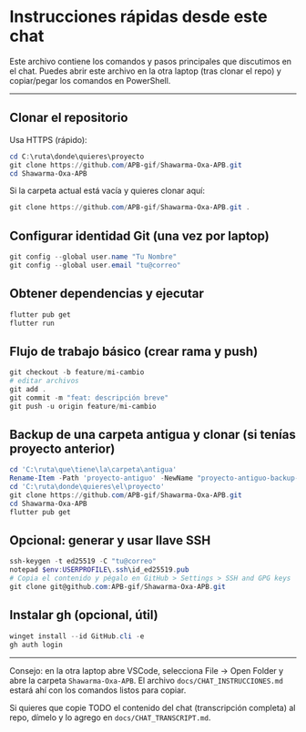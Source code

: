 # Instrucciones rápidas desde este chat

Este archivo contiene los comandos y pasos principales que discutimos en el chat. Puedes abrir este archivo en la otra laptop (tras clonar el repo) y copiar/pegar los comandos en PowerShell.

---

## Clonar el repositorio

Usa HTTPS (rápido):

```powershell
cd C:\ruta\donde\quieres\proyecto
git clone https://github.com/APB-gif/Shawarma-Oxa-APB.git
cd Shawarma-Oxa-APB
```

Si la carpeta actual está vacía y quieres clonar aquí:

```powershell
git clone https://github.com/APB-gif/Shawarma-Oxa-APB.git .
```

## Configurar identidad Git (una vez por laptop)

```powershell
git config --global user.name "Tu Nombre"
git config --global user.email "tu@correo"
```

## Obtener dependencias y ejecutar

```powershell
flutter pub get
flutter run
```

## Flujo de trabajo básico (crear rama y push)

```powershell
git checkout -b feature/mi-cambio
# editar archivos
git add .
git commit -m "feat: descripción breve"
git push -u origin feature/mi-cambio
```

## Backup de una carpeta antigua y clonar (si tenías proyecto anterior)

```powershell
cd 'C:\ruta\que\tiene\la\carpeta\antigua'
Rename-Item -Path 'proyecto-antiguo' -NewName "proyecto-antiguo-backup-$(Get-Date -Format yyyy-MM-dd-HH-mm)"
cd 'C:\ruta\donde\quieres\el\proyecto'
git clone https://github.com/APB-gif/Shawarma-Oxa-APB.git
cd Shawarma-Oxa-APB
flutter pub get
```

## Opcional: generar y usar llave SSH

```powershell
ssh-keygen -t ed25519 -C "tu@correo"
notepad $env:USERPROFILE\.ssh\id_ed25519.pub
# Copia el contenido y pégalo en GitHub > Settings > SSH and GPG keys
git clone git@github.com:APB-gif/Shawarma-Oxa-APB.git
```

## Instalar gh (opcional, útil)

```powershell
winget install --id GitHub.cli -e
gh auth login
```

---

Consejo: en la otra laptop abre VSCode, selecciona File → Open Folder y abre la carpeta `Shawarma-Oxa-APB`. El archivo `docs/CHAT_INSTRUCCIONES.md` estará ahí con los comandos listos para copiar.

Si quieres que copie TODO el contenido del chat (transcripción completa) al repo, dímelo y lo agrego en `docs/CHAT_TRANSCRIPT.md`.
